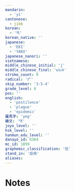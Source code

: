 ```yaml
---
mandarin:
  - 'yì'
cantonese:
  - jik6
korean:
  - '역'
korean_native: ''
japanese:
  - 'EKI'
  - 'YAKU'
japanese_nanori: ''
vietnamese:
middle_chinese_initial: 'j'
middle_chinese_final: 'wiᴇk'
stroke_count: 9
radical: '疒'
skip_number: '3-5-4'
grade_level: 6
pos: ''
english:
  - 'pestilence'
  - 'plague'
  - 'epidemic'
羅馬字: 'yeg'
韓文: '역'
joyo_level: ''
hsk_level: ''
hanmun_edu_level: ''
danayo_id: 6364
mc_id: 1859
graphemic_classification: '役'
stand_in: '疫病'
aliases:
---
```


# Notes
